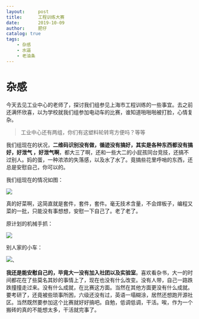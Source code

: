 ```yaml
---
layout:     post
title:      工程训练大赛 
date:       2019-10-09
author:     肥仔
catalog: true
tags:
    - 杂感
    - 水逼
    - 老油条
--- 
```

# 杂感
今天去见工业中心的老师了，探讨我们组参见上海市工程训练的一些事宜。去之前还满怀欣喜，以为学校就我们组参加电动车的比赛，谁知道啪啪啪被打脸，心情复杂。
>工业中心还有两组，你们有这塑料轮转弯方便吗？等等
>
我们组现在的状况，**二维码识别没有做，循迹没有搞好，其实是各种东西都没有搞好，好泄气 ，好泄气啊**，都大三了啊，还和一些大二的小屁孩同台竞技，还搞不过别人。妈的蛋，一种浓浓的失落感，以及水了水了。竟搞些花里呼哨的东西，还总是安慰自己，你可以的。

我们组现在的情况如图：

<img src ="https://daniao2017.github.io/img/in_post/feelings/2.jpg">

真的好菜啊，这简直就是套件，套件，套件。毫无技术含量，不会焊板子，编程又菜的一批，只能没有事想想，安慰一下自己了。老了老了。

原计划的机械手抓：

<img src ="https://daniao2017.github.io/img/in_post/feelings/3.jpg">

别人家的小车：

<img src ="https://daniao2017.github.io/img/in_post/feelings/1.jpg">、

**我还是能安慰自己的，毕竟大一没有加入社团以及实验室**。喜欢看杂书，大一的时间都花在了些莫名其妙的事情上了，现在也没有什么改变。没有人带，自己一路跌跌撞撞走过来。没有什么成就，在比赛这方面。当然在其他方面更没有什么成就。要考研了，还竟被些琐事所困，六级还没有过，英语一塌糊涂，居然还想跑开源社区。当然既然要参加这个比赛就好好搞吧。自勉，低调低调，干活。唉，作为一个搬砖的真的不能想太多，干活就完事了。